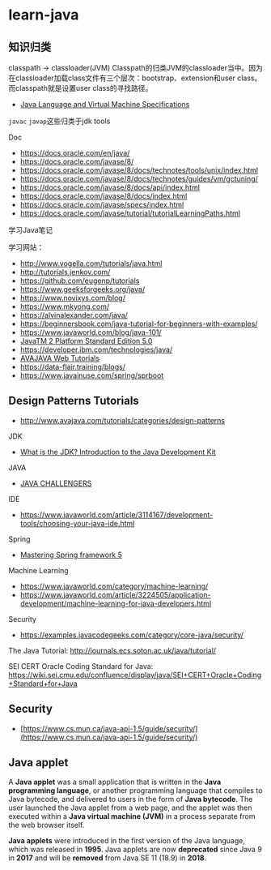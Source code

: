 # learn-java

## 知识归类

classpath -> classloader(JVM)
Classpath的归类JVM的classloader当中。因为在classloader加载class文件有三个层次：bootstrap、extension和user class。而classpath就是设置user class的寻找路径。

- [Java Language and Virtual Machine Specifications](https://docs.oracle.com/javase/specs/)




`javac` `javap`这些归类于jdk tools

Doc

- https://docs.oracle.com/en/java/
- https://docs.oracle.com/javase/8/
- https://docs.oracle.com/javase/8/docs/technotes/tools/unix/index.html
- https://docs.oracle.com/javase/8/docs/technotes/guides/vm/gctuning/
- https://docs.oracle.com/javase/8/docs/api/index.html
- https://docs.oracle.com/javase/8/docs/index.html
- https://docs.oracle.com/javase/specs/index.html
- https://docs.oracle.com/javase/tutorial/tutorialLearningPaths.html

学习Java笔记

学习网站：

- http://www.vogella.com/tutorials/java.html
- http://tutorials.jenkov.com/
- https://github.com/eugenp/tutorials
- https://www.geeksforgeeks.org/java/
- https://www.novixys.com/blog/
- https://www.mkyong.com/
- https://alvinalexander.com/java/
- https://beginnersbook.com/java-tutorial-for-beginners-with-examples/
- https://www.javaworld.com/blog/java-101/
- [JavaTM 2 Platform Standard Edition 5.0](https://www.cs.mun.ca/java-api-1.5/guide/)
- https://developer.ibm.com/technologies/java/
- [AVAJAVA Web Tutorials](http://www.avajava.com/tutorials/)
- https://data-flair.training/blogs/
- https://www.javainuse.com/spring/sprboot

## Design Patterns Tutorials

- http://www.avajava.com/tutorials/categories/design-patterns

JDK

- [What is the JDK? Introduction to the Java Development Kit](https://www.javaworld.com/article/3296360/core-java/what-is-the-jdk-introduction-to-the-java-development-kit.html)

JAVA

- [JAVA CHALLENGERS](https://www.javaworld.com/blog/java-challengers/)

IDE

- https://www.javaworld.com/article/3114167/development-tools/choosing-your-java-ide.html

Spring

- [Mastering Spring framework 5](https://www.javaworld.com/article/2078034/spring-framework/spring-framework-mastering-spring-mvc.html)

Machine Learning

- https://www.javaworld.com/category/machine-learning/
- https://www.javaworld.com/article/3224505/application-development/machine-learning-for-java-developers.html


Security

- https://examples.javacodegeeks.com/category/core-java/security/

The Java Tutorial: http://journals.ecs.soton.ac.uk/java/tutorial/

SEI CERT Oracle Coding Standard for Java: https://wiki.sei.cmu.edu/confluence/display/java/SEI+CERT+Oracle+Coding+Standard+for+Java

## Security

- [https://www.cs.mun.ca/java-api-1.5/guide/security/](https://www.cs.mun.ca/java-api-1.5/guide/security/)

## Java applet

A **Java applet** was a small application that is written in the **Java programming language**, or another programming language that compiles to Java bytecode, and delivered to users in the form of **Java bytecode**. The user launched the Java applet from a web page, and the applet was then executed within a **Java virtual machine (JVM)** in a process separate from the web browser itself. 

**Java applets** were introduced in the first version of the Java language, which was released in **1995**. Java applets are now **deprecated** since Java 9 in **2017** and will be **removed** from Java SE 11 (18.9) in **2018**.

